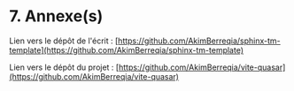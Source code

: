 # 7. Annexe(s)

Lien vers le dépôt de l'écrit : [https://github.com/AkimBerreqia/sphinx-tm-template](https://github.com/AkimBerreqia/sphinx-tm-template)

Lien vers le dépôt du projet : [https://github.com/AkimBerreqia/vite-quasar](https://github.com/AkimBerreqia/vite-quasar)